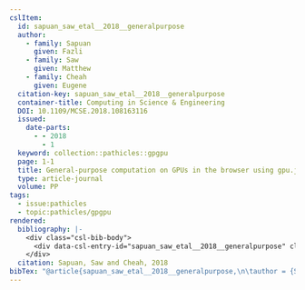 ```yaml
---
cslItem:
  id: sapuan_saw_etal__2018__generalpurpose
  author:
    - family: Sapuan
      given: Fazli
    - family: Saw
      given: Matthew
    - family: Cheah
      given: Eugene
  citation-key: sapuan_saw_etal__2018__generalpurpose
  container-title: Computing in Science & Engineering
  DOI: 10.1109/MCSE.2018.108163116
  issued:
    date-parts:
      - - 2018
        - 1
  keyword: collection::pathicles::gpgpu
  page: 1-1
  title: General-purpose computation on GPUs in the browser using gpu.js
  type: article-journal
  volume: PP
tags:
  - issue:pathicles
  - topic:pathicles/gpgpu
rendered:
  bibliography: |-
    <div class="csl-bib-body">
      <div data-csl-entry-id="sapuan_saw_etal__2018__generalpurpose" class="csl-entry">Sapuan, F., Saw, M. and Cheah, E. 2018 “General-purpose computation on GPUs in the browser using gpu.js,” <i>Computing in Science &#38; Engineering</i>, PP, pp. 1–1. doi:10.1109/MCSE.2018.108163116.</div>
    </div>
  citation: Sapuan, Saw and Cheah, 2018
bibTex: "@article{sapuan_saw_etal__2018__generalpurpose,\n\tauthor = {Sapuan, Fazli and Saw, Matthew and Cheah, Eugene},\n\tjournal = {Computing in Science & Engineering},\n\tyear = {2018},\n\tmonth = {1},\n\tpages = {1--1},\n\ttitle = {General-purpose computation on {GPUs} in the browser using gpu.js},\n\tvolume = {PP},\n}\n\n"
---
```

